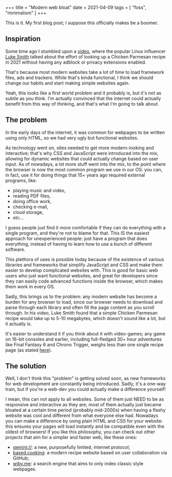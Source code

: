 +++
title = "Modern web bloat"
date = 2021-04-09
tags = [ "foss", "minimalism" ]
+++

This is it. My first blog post; I suppose this officially makes be a boomer.

## Inspiration
Some time ago I stumbled upon a [video](https://invidio.us/cvDyQUpaFf4), where the popular Linux influencer [Luke Smith](https://lukesmith.xyz) talked about the effort of looking up a Chicken Parmesan recipe in 2021 without having any adblock or privacy extensions enabled.

That's because most modern websites take a lot of time to load framework files, ads and trackers. While that's kinda functional, I think we should change our habits and start making simple websites again.

Yeah, this looks like a first world problem and it probably is, but it's not as subtle as you think. I'm actually convinced that the internet could actually benefit from this way of thinking, and that's what I'm going to talk about.

## The problem
In the early days of the internet, it was common for webpages to be written using only HTML, so we had very ugly but functional websites.

As technology went on, sites needed to get more modern-looking and interactive; that's why CSS and JavaScript were introduced into the mix, allowing for dynamic websites that could actually change based on user input.
As of nowadays, a lot more stuff went into the mix, to the point where the browser is now the most common program we use in our OS: you can, in fact, use it for doing things that 15+ years ago required external programs, like:

* playing music and video,
* reading PDF files,
* doing office work,
* checking e-mail,
* cloud storage,
* etc...

I guess people just find it more comfortable if they can do everything with a single program, and they're not to blame for that. This IS the easiest approach for unexperienced people: just have a program that does everything, instead of having to learn how to use a bunch of different software.

This plethora of uses is possible today because of the existence of various libraries and frameworks that simplify JavaScript and CSS and make them easier to develop complicated websites with.
This is good for basic web users who just want functional websites, and great for developers since they can easily code advanced functions inside the browser, which makes them work in every OS.

Sadly, this brings us to the problem: any modern website has become a burden for any browser to load, since our browser needs to download and parse through each library and often fill the page content as you scroll through.
In his video, Luke Smith found that a simple Chicken Parmesan recipe would take up to 5-10 megabytes, which doesn't sound like a lot, but it actually is.

It's easier to understand it if you think about it with video-games; any game on 16-bit consoles and earlier, including full-fledged 30+ hour adventures like Final Fantasy 6 and Chrono Trigger, weighs less than one single recipe page (as stated [here](https://blogs.umass.edu/Techbytes/2014/02/10/history-of-gaming-storage/#attachment_2827)).

## The solution
Well, I don't think this "problem" is getting solved soon, as new frameworks for web development are constantly being introduced. Sadly, it's a one-way train, but if you're a web-dev you could actually make a difference yourself!

I mean, this can not apply to all websites. Some of them just NEED to be as responsive and interactive as they are; most of them actually just became bloated at a certain time period (probably mid-2000s) when having a flashy website was cool and different from what everyone else had.
Nowadays you can make a difference by using plain HTML and CSS for your website: this ensures your pages will load instantly and be compatible even with the oldest of browsers!
If you like this philosophy, you can check out other projects that aim for a simpler and faster web, like these ones:

* [gemini://](//gemini.circumlunar.space/): a new, purposefully limited, internet protocol;
* [based.cooking](https://based.cooking/): a modern recipe website based on user collaboration via GitHub;
* [wiby.me](https://wiby.me/): a search engine that aims to only index classic style webpages.
